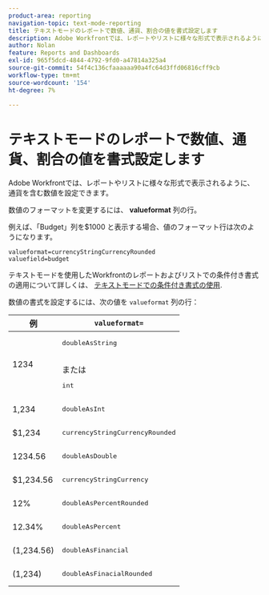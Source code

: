 ```yaml
---
product-area: reporting
navigation-topic: text-mode-reporting
title: テキストモードのレポートで数値、通貨、割合の値を書式設定します
description: Adobe Workfrontでは、レポートやリストに様々な形式で表示されるように、通貨を含む数値を設定できます。
author: Nolan
feature: Reports and Dashboards
exl-id: 965f5dcd-4844-4792-9fd0-a47814a325a4
source-git-commit: 54f4c136cfaaaaaa90a4fc64d3ffd06816cff9cb
workflow-type: tm+mt
source-wordcount: '154'
ht-degree: 7%

---
```


# テキストモードのレポートで数値、通貨、割合の値を書式設定します

Adobe Workfrontでは、レポートやリストに様々な形式で表示されるように、通貨を含む数値を設定できます。

数値のフォーマットを変更するには、 **valueformat** 列の行。

例えば、「Budget」列を$1000 と表示する場合、値のフォーマット行は次のようになります。

```
valueformat=currencyStringCurrencyRounded
valuefield=budget
```

テキストモードを使用したWorkfrontのレポートおよびリストでの条件付き書式の適用について詳しくは、 [テキストモードでの条件付き書式の使用](../../../reports-and-dashboards/reports/text-mode/use-conditional-formatting-text-mode.md).

数値の書式を設定するには、次の値を `valueformat` 列の行：

| 例 | `valueformat=` |
|---|---|
| 1234 | <pre>doubleAsString</pre> <br>または <br><pre>int</pre> |
| 1,234 | <pre>doubleAsInt</pre> |
| $1,234 | <pre>currencyStringCurrencyRounded</pre> |
| 1234.56 | <pre>doubleAsDouble</pre> |
| $1,234.56 | <pre>currencyStringCurrency</pre> |
| 12% | <pre>doubleAsPercentRounded</pre> |
| 12.34% | <pre>doubleAsPercent</pre> |
| (1,234.56) | <pre>doubleAsFinancial</pre> |
| (1,234) | <pre>doubleAsFinacialRounded</pre> |
